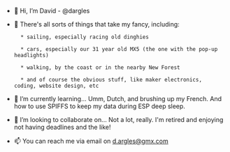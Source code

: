 - 👋 Hi, I’m David - @dargles
- 👀 There's all sorts of things that take my fancy, including:

        * sailing, especially racing old dinghies
 
        * cars, especially our 31 year old MX5 (the one with the pop-up headlights)
  
        * walking, by the coast or in the nearby New Forest

        * and of course the obvious stuff, like maker electronics, coding, website design, etc
- 🌱 I’m currently learning... Umm, Dutch, and brushing up my French. And how to use SPIFFS to keep my data during ESP deep sleep.
- 💞️ I’m looking to collaborate on... Not a lot, really. I'm retired and enjoying not having deadlines and the like!
- 📫 You can reach me via email on d.argles@gmx.com

<!---
dargles/dargles is a ✨ special ✨ repository because its `README.md` (this file) appears on your GitHub profile.
You can click the Preview link to take a look at your changes.
--->
